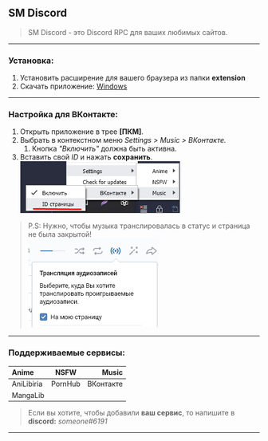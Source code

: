 ## SM Discord
>SM Discord - это Discord RPC для ваших любимых сайтов.

---
### Установка:
1. Установить расширение для вашего браузера из папки **extension**
2. Скачать приложение:
[Windows](https://github.com/DivineGSocketUser/SM-Discord/releases/lastest "Windows")
---
### Настройка для ВКонтакте:

1. Открыть приложение в трее **[ПКМ]**.
2. Выбрать в контекстном меню *Settings > Music > ВКонтакте.* 
   1. Кнопка *"Включить"* должна быть активна.
3. Вставить свой *ID* и нажать **сохранить**.  ![Settings](./images/settings.png)

>P.S: Нужно, чтобы музыка транслировалась в статус и страница не была закрытой!  
![status](./images/status.png)

---

### Поддерживаемые сервисы:
| Anime      |  NSFW   |     Music |
| :--------- | :-----: | --------: |
| AniLibiria | PornHub | ВКонтакте |
| MangaLib   |         |           |

>Если вы хотите, чтобы добавили **ваш сервис**, то напишите в **discord:** *someone#6191*

---